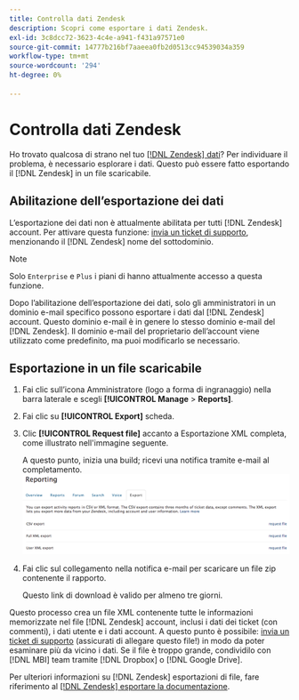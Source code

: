 ```yaml
---
title: Controlla dati Zendesk
description: Scopri come esportare i dati Zendesk.
exl-id: 3c8dcc72-3623-4c4e-a941-f431a97571e0
source-git-commit: 14777b216bf7aaeea0fb2d0513cc94539034a359
workflow-type: tm+mt
source-wordcount: '294'
ht-degree: 0%

---
```


# Controlla dati Zendesk

Ho trovato qualcosa di strano nel tuo [[!DNL Zendesk] dati](../integrations/exp-zendesk-data.md)? Per individuare il problema, è necessario esplorare i dati. Questo può essere fatto esportando il [!DNL Zendesk] in un file scaricabile.

## Abilitazione dell’esportazione dei dati

L’esportazione dei dati non è attualmente abilitata per tutti [!DNL Zendesk] account. Per attivare questa funzione: [invia un ticket di supporto](https://experienceleague.adobe.com/docs/commerce-knowledge-base/kb/troubleshooting/miscellaneous/mbi-service-policies.html?lang=en), menzionando il [!DNL Zendesk] nome del sottodominio.

>[!NOTE]
>
>Solo `Enterprise` e `Plus` i piani di hanno attualmente accesso a questa funzione.

Dopo l’abilitazione dell’esportazione dei dati, solo gli amministratori in un dominio e-mail specifico possono esportare i dati dal [!DNL Zendesk] account. Questo dominio e-mail è in genere lo stesso dominio e-mail del [!DNL Zendesk]. Il dominio e-mail del proprietario dell’account viene utilizzato come predefinito, ma puoi modificarlo se necessario.

## Esportazione in un file scaricabile

1. Fai clic sull’icona Amministratore (logo a forma di ingranaggio) nella barra laterale e scegli **[!UICONTROL Manage** > **Reports]**.
1. Fai clic su **[!UICONTROL Export]** scheda.
1. Clic **[!UICONTROL Request file]** accanto a Esportazione XML completa, come illustrato nell&#39;immagine seguente.

   A questo punto, inizia una build; ricevi una notifica tramite e-mail al completamento.
   ![reports_export_new.png](../../../assets/reports_export_new.png)

1. Fai clic sul collegamento nella notifica e-mail per scaricare un file zip contenente il rapporto.

   Questo link di download è valido per almeno tre giorni.

Questo processo crea un file XML contenente tutte le informazioni memorizzate nel file [!DNL Zendesk] account, inclusi i dati dei ticket (con commenti), i dati utente e i dati account. A questo punto è possibile: [invia un ticket di supporto](https://experienceleague.adobe.com/docs/commerce-knowledge-base/kb/troubleshooting/miscellaneous/mbi-service-policies.html?lang=en) (assicurati di allegare questo file!) in modo da poter esaminare più da vicino i dati. Se il file è troppo grande, condividilo con [!DNL MBI] team tramite [!DNL Dropbox] o [!DNL Google Drive].

Per ulteriori informazioni su [!DNL Zendesk] esportazioni di file, fare riferimento al [[!DNL Zendesk] esportare la documentazione](https://support.zendesk.com/hc/en-us/articles/4408886165402-Exporting-data-to-a-JSON-CSV-or-XML-file).
